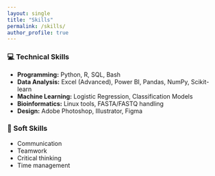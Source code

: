 ```yaml
---
layout: single
title: "Skills"
permalink: /skills/
author_profile: true
---
```


### 💻 Technical Skills

- **Programming:** Python, R, SQL, Bash
- **Data Analysis:** Excel (Advanced), Power BI, Pandas, NumPy, Scikit-learn
- **Machine Learning:** Logistic Regression, Classification Models
- **Bioinformatics:** Linux tools, FASTA/FASTQ handling
- **Design:** Adobe Photoshop, Illustrator, Figma

### 🧠 Soft Skills

- Communication  
- Teamwork  
- Critical thinking  
- Time management
